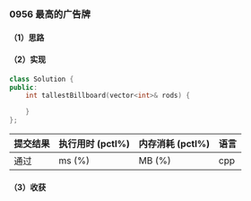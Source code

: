### 0956 最高的广告牌

#### （1）思路

#### （2）实现

```cpp
class Solution {
public:
    int tallestBillboard(vector<int>& rods) {

    }
};
```

| 提交结果 | 执行用时 (pctl%) | 内存消耗 (pctl%) | 语言 |
|:---------|:-----------------|:-----------------|:-----|
| 通过     |  ms (%)   |  MB (%)  | cpp  |

#### （3）收获
